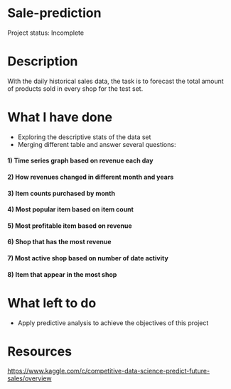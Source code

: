 # Sale-prediction

Project status: Incomplete

# Description
With the daily historical sales data, the task is to forecast the total amount of products sold in every shop for the test set.

# What I have done
* Exploring the descriptive stats of the data set
* Merging different table and answer several questions:
#### 1) Time series graph based on revenue each day
#### 2) How revenues changed in different month and years
#### 3) Item counts purchased by month
#### 4) Most popular item based on item count
#### 5) Most profitable item based on revenue
#### 6) Shop that has the most revenue
#### 7) Most active shop based on number of date activity
#### 8) Item that appear in the most shop

# What left to do
* Apply predictive analysis to achieve the objectives of this project

# Resources 
https://www.kaggle.com/c/competitive-data-science-predict-future-sales/overview
